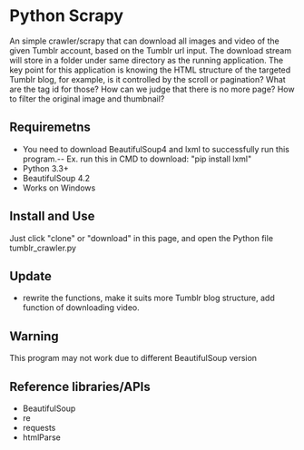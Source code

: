 # Python Scrapy

An simple crawler/scrapy that can download all images and video of the given Tumblr account, based on the Tumblr url input. The download stream will store in a folder under same directory as the running application. 
The key point for this application is knowing the HTML structure of the targeted Tumblr blog, for example, is it controlled by the scroll or pagination? What are the tag id for those? How can we judge that there is no more page? How to filter the original image and thumbnail?

## Requiremetns
* You need to download BeautifulSoup4 and lxml to successfully run this program.--
Ex. run this in CMD to download: "pip install lxml"  
* Python 3.3+  
* BeautifulSoup 4.2  
* Works on Windows  

## Install and Use
Just click "clone" or "download" in this page, and open the Python file tumblr_crawler.py  

## Update
* rewrite the functions, make it suits more Tumblr blog structure, add function of downloading video.  


## Warning
This program may not work due to different BeautifulSoup version  

## Reference libraries/APIs
* BeautifulSoup  
* re  
* requests  
* htmlParse  
